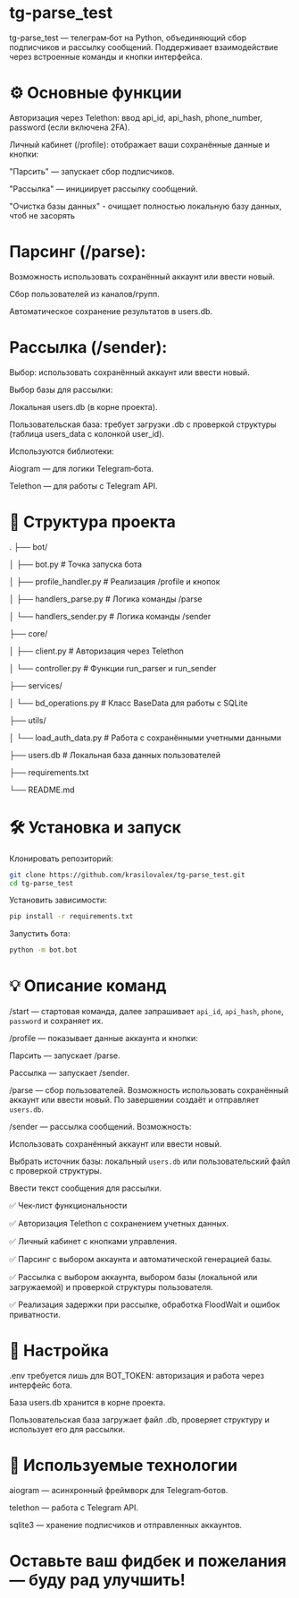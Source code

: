 # tg-parse_test

tg-parse_test — телеграм‑бот на Python, объединяющий сбор подписчиков и рассылку сообщений. Поддерживает взаимодействие через встроенные команды и кнопки интерфейса.

# ⚙️ Основные функции

Авторизация через Telethon: ввод api_id, api_hash, phone_number, password (если включена 2FA).

Личный кабинет (/profile): отображает ваши сохранённые данные и кнопки:

"Парсить" — запускает сбор подписчиков.

"Рассылка" — инициирует рассылку сообщений.

"Очистка базы данных" - очищает полностью локальную базу данных, чтоб не засорять


# Парсинг (/parse):

Возможность использовать сохранённый аккаунт или ввести новый.

Сбор пользователей из каналов/групп.

Автоматическое сохранение результатов в users.db.

# Рассылка (/sender):

Выбор: использовать сохранённый аккаунт или ввести новый.

Выбор базы для рассылки:

Локальная users.db (в корне проекта).

Пользовательская база: требует загрузки .db с проверкой структуры (таблица users_data с колонкой user_id).

Используются библиотеки:

Aiogram — для логики Telegram‑бота.

Telethon — для работы с Telegram API.

# 🧰 Структура проекта

.
├── bot/

│   ├── bot.py              # Точка запуска бота

│   ├── profile_handler.py  # Реализация /profile и кнопок

│   ├── handlers_parse.py   # Логика команды /parse

│   └── handlers_sender.py  # Логика команды /sender

├── core/

│   ├── client.py           # Авторизация через Telethon

│   └── controller.py       # Функции run_parser и run_sender


├── services/

│   └── bd_operations.py    # Класс BaseData для работы с SQLite

├── utils/

│   └── load_auth_data.py   # Работа с сохранёнными учетными данными

├── users.db                # Локальная база данных пользователей

├── requirements.txt

└── README.md

# 🛠 Установка и запуск

Клонировать репозиторий:
```bash
git clone https://github.com/krasilovalex/tg-parse_test.git
cd tg-parse_test
```
Установить зависимости:
```bash
pip install -r requirements.txt
```
Запустить бота:
```bash
python -m bot.bot
```
# 💡 Описание команд

/start — стартовая команда, далее запрашивает `api_id`, `api_hash`, `phone`, `password` и сохраняет их.

/profile — показывает данные аккаунта и кнопки:

Парсить — запускает /parse.

Рассылка — запускает /sender.

/parse — сбор пользователей. Возможность использовать сохранённый аккаунт или ввести новый. По завершении создаёт и отправляет `users.db`.

/sender — рассылка сообщений. Возможность:

Использовать сохранённый аккаунт или ввести новый.

Выбрать источник базы: локальный `users.db` или пользовательский файл с проверкой структуры.

Ввести текст сообщения для рассылки.

✅ Чек‑лист функциональности

✅ Авторизация Telethon с сохранением учетных данных.

✅ Личный кабинет с кнопками управления.

✅ Парсинг с выбором аккаунта и автоматической генерацией базы.

✅ Рассылка с выбором аккаунта, выбором базы (локальной или загружаемой) и проверкой структуры пользователя.

✅ Реализация задержки при рассылке, обработка FloodWait и ошибок приватности.

# 🔧 Настройка

.env требуется лишь для BOT_TOKEN: авторизация и работа через интерфейс бота.

База users.db хранится в корне проекта.

Пользовательская база загружает файл .db, проверяет структуру и использует его для рассылки.

# 🧩 Используемые технологии

aiogram — асинхронный фреймворк для Telegram‑ботов.

telethon — работа с Telegram API.

sqlite3 — хранение подписчиков и отправленных аккаунтов.

# Оставьте ваш фидбек и пожелания — буду рад улучшить!
